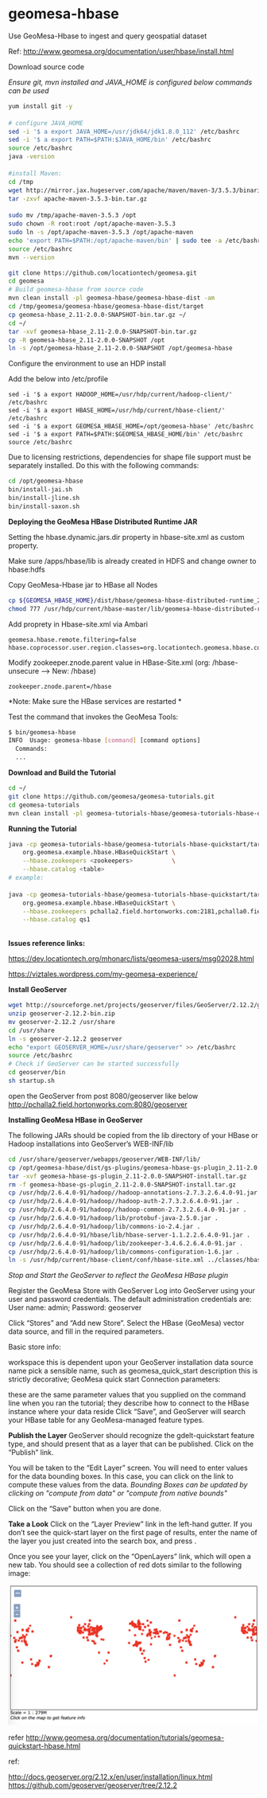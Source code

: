 # geomesa-hbase
Use GeoMesa-Hbase to ingest and query geospatial dataset

Ref: http://www.geomesa.org/documentation/user/hbase/install.html

Download source code

*Ensure git, mvn installed and JAVA_HOME is configured below commands can be used*

```bash
yum install git -y

# configure JAVA_HOME
sed -i '$ a export JAVA_HOME=/usr/jdk64/jdk1.8.0_112' /etc/bashrc
sed -i '$ a export PATH=$PATH:$JAVA_HOME/bin' /etc/bashrc
source /etc/bashrc
java -version

#install Maven:
cd /tmp
wget http://mirror.jax.hugeserver.com/apache/maven/maven-3/3.5.3/binaries/apache-maven-3.5.3-bin.tar.gz
tar -zxvf apache-maven-3.5.3-bin.tar.gz

sudo mv /tmp/apache-maven-3.5.3 /opt
sudo chown -R root:root /opt/apache-maven-3.5.3
sudo ln -s /opt/apache-maven-3.5.3 /opt/apache-maven
echo 'export PATH=$PATH:/opt/apache-maven/bin' | sudo tee -a /etc/bashrc
source /etc/bashrc
mvn --version

``` 


```bash
git clone https://github.com/locationtech/geomesa.git
cd geomesa
# Build geomesa-hbase from source code
mvn clean install -pl geomesa-hbase/geomesa-hbase-dist -am
cd /tmp/geomesa/geomesa-hbase/geomesa-hbase-dist/target
cp geomesa-hbase_2.11-2.0.0-SNAPSHOT-bin.tar.gz ~/
cd ~/
tar -xvf geomesa-hbase_2.11-2.0.0-SNAPSHOT-bin.tar.gz
cp -R geomesa-hbase_2.11-2.0.0-SNAPSHOT /opt
ln -s /opt/geomesa-hbase_2.11-2.0.0-SNAPSHOT /opt/geomesa-hbase
```

Configure the environment to use an HDP install

Add the below into /etc/profile

```text
sed -i '$ a export HADOOP_HOME=/usr/hdp/current/hadoop-client/' /etc/bashrc
sed -i '$ a export HBASE_HOME=/usr/hdp/current/hbase-client/' /etc/bashrc
sed -i '$ a export GEOMESA_HBASE_HOME=/opt/geomesa-hbase' /etc/bashrc
sed -i '$ a export PATH=$PATH:$GEOMESA_HBASE_HOME/bin' /etc/bashrc
source /etc/bashrc
```

Due to licensing restrictions, dependencies for shape file support must be separately installed. Do this with the following commands:

```bash
cd /opt/geomesa-hbase
bin/install-jai.sh
bin/install-jline.sh
bin/install-saxon.sh
```

**Deploying the GeoMesa HBase Distributed Runtime JAR**

Setting the hbase.dynamic.jars.dir property in hbase-site.xml as custom property. 

Make sure /apps/hbase/lib is already created in HDFS and change owner to hbase:hdfs

Copy GeoMesa-Hbase jar to HBase all Nodes

```bash
cp ${GEOMESA_HBASE_HOME}/dist/hbase/geomesa-hbase-distributed-runtime_2.11-2.0.0-SNAPSHOT.jar /usr/hdp/current/hbase-master/lib
chmod 777 /usr/hdp/current/hbase-master/lib/geomesa-hbase-distributed-runtime_2.11-2.0.0-SNAPSHOT.jar
```

Add proprety in Hbase-site.xml via Ambari

```text
geomesa.hbase.remote.filtering=false
hbase.coprocessor.user.region.classes=org.locationtech.geomesa.hbase.coprocessor.GeoMesaCoprocessor
```

Modify zookeeper.znode.parent value in HBase-Site.xml (org: /hbase-unsecure --> New: /hbase)

```text
zookeeper.znode.parent=/hbase

```
*Note: Make sure the HBase services are restarted *

Test the command that invokes the GeoMesa Tools:

```bash
$ bin/geomesa-hbase
INFO  Usage: geomesa-hbase [command] [command options]
  Commands:
  ...
```

**Download and Build the Tutorial**

```bash
cd ~/
git clone https://github.com/geomesa/geomesa-tutorials.git
cd geomesa-tutorials
mvn clean install -pl geomesa-tutorials-hbase/geomesa-tutorials-hbase-quickstart -am

```
**Running the Tutorial**

```bash
java -cp geomesa-tutorials-hbase/geomesa-tutorials-hbase-quickstart/target/geomesa-tutorials-hbase-quickstart-$VERSION.jar \
    org.geomesa.example.hbase.HBaseQuickStart \
    --hbase.zookeepers <zookeepers>           \
    --hbase.catalog <table>
# example:

java -cp geomesa-tutorials-hbase/geomesa-tutorials-hbase-quickstart/target/geomesa-tutorials-hbase-quickstart-2.0.0-SNAPSHOT.jar \
    org.geomesa.example.hbase.HBaseQuickStart \
    --hbase.zookeepers pchalla2.field.hortonworks.com:2181,pchalla0.field.hortonworks.com:2181,pchalla1.field.hortonworks.com:2181 \
    --hbase.catalog qs1
    
```


**Issues reference links:**

https://dev.locationtech.org/mhonarc/lists/geomesa-users/msg02028.html

https://viztales.wordpress.com/my-geomesa-experience/

**Install GeoServer**

```bash
wget http://sourceforge.net/projects/geoserver/files/GeoServer/2.12.2/geoserver-2.12.2-bin.zip
unzip geoserver-2.12.2-bin.zip
mv geoserver-2.12.2 /usr/share
cd /usr/share
ln -s geoserver-2.12.2 geoserver
echo "export GEOSERVER_HOME=/usr/share/geoserver" >> /etc/bashrc
source /etc/bashrc
# Check if GeoServer can be started successfully
cd geoserver/bin
sh startup.sh
```
open the GeoServer from post 8080/geoserver like below
http://pchalla2.field.hortonworks.com:8080/geoserver

**Installing GeoMesa HBase in GeoServer**

The following JARs should be copied from the lib directory of your HBase or Hadoop installations into GeoServer’s WEB-INF/lib
 
```bash
cd /usr/share/geoserver/webapps/geoserver/WEB-INF/lib/
cp /opt/geomesa-hbase/dist/gs-plugins/geomesa-hbase-gs-plugin_2.11-2.0.0-SNAPSHOT-install.tar.gz .
tar -xvf geomesa-hbase-gs-plugin_2.11-2.0.0-SNAPSHOT-install.tar.gz
rm -f geomesa-hbase-gs-plugin_2.11-2.0.0-SNAPSHOT-install.tar.gz
cp /usr/hdp/2.6.4.0-91/hadoop//hadoop-annotations-2.7.3.2.6.4.0-91.jar .
cp /usr/hdp/2.6.4.0-91/hadoop//hadoop-auth-2.7.3.2.6.4.0-91.jar .
cp /usr/hdp/2.6.4.0-91/hadoop//hadoop-common-2.7.3.2.6.4.0-91.jar .
cp /usr/hdp/2.6.4.0-91/hadoop/lib/protobuf-java-2.5.0.jar .
cp /usr/hdp/2.6.4.0-91/hadoop/lib/commons-io-2.4.jar .
cp /usr/hdp/2.6.4.0-91/hbase/lib/hbase-server-1.1.2.2.6.4.0-91.jar .
cp /usr/hdp/2.6.4.0-91/hadoop/lib/zookeeper-3.4.6.2.6.4.0-91.jar .
cp /usr/hdp/2.6.4.0-91/hadoop/lib/commons-configuration-1.6.jar .
ln -s /usr/hdp/current/hbase-client/conf/hbase-site.xml ../classes/hbase-site.xml
```

*Stop and Start the GeoServer to reflect the GeoMesa HBase plugin*

Register the GeoMesa Store with GeoServer
Log into GeoServer using your user and password credentials. The default administration credentials are: User name: admin; Password: geoserver 

Click “Stores” and “Add new Store”. Select the HBase (GeoMesa) vector data source, and fill in the required parameters.

Basic store info:

workspace this is dependent upon your GeoServer installation
data source name pick a sensible name, such as geomesa_quick_start
description this is strictly decorative; GeoMesa quick start
Connection parameters:

these are the same parameter values that you supplied on the command line when you ran the tutorial; they describe how to connect to the HBase instance where your data reside
Click “Save”, and GeoServer will search your HBase table for any GeoMesa-managed feature types.


**Publish the Layer**
GeoServer should recognize the gdelt-quickstart feature type, and should present that as a layer that can be published. Click on the “Publish” link.

You will be taken to the “Edit Layer” screen. You will need to enter values for the data bounding boxes. In this case, you can click on the link to compute these values from the data.
*Bounding Boxes can be updated by clicking on "compute from data" or "compute from native bounds"*

Click on the “Save” button when you are done.

**Take a Look**
Click on the “Layer Preview” link in the left-hand gutter. If you don’t see the quick-start layer on the first page of results, enter the name of the layer you just created into the search box, and press <Enter>.

Once you see your layer, click on the “OpenLayers” link, which will open a new tab. You should see a collection of red dots similar to the following image:

![Alt text](/images/map.png?raw=true "Map")


refer http://www.geomesa.org/documentation/tutorials/geomesa-quickstart-hbase.html 

ref:

http://docs.geoserver.org/2.12.x/en/user/installation/linux.html
https://github.com/geoserver/geoserver/tree/2.12.2
